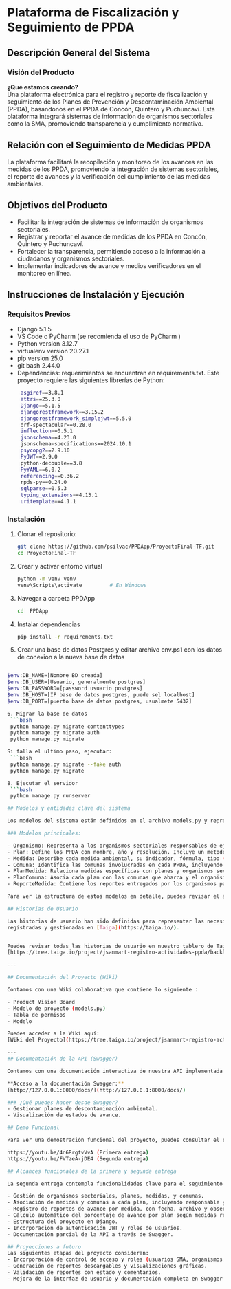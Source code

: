 
# Plataforma de Fiscalización y Seguimiento de PPDA
## Descripción General del Sistema 
### Visión del Producto
**¿Qué estamos creando?**  
Una plataforma electrónica para el registro y reporte de fiscalización y seguimiento de los Planes de Prevención y Descontaminación Ambiental (PPDA), basándonos en el PPDA de Concón, Quintero y Puchuncaví. Esta plataforma integrará sistemas de información de organismos sectoriales como la SMA, promoviendo transparencia y cumplimiento normativo.

## Relación con el Seguimiento de Medidas PPDA

La plataforma facilitará la recopilación y monitoreo de los avances en las medidas de los PPDA, promoviendo la integración de sistemas sectoriales, el reporte de avances y la verificación del cumplimiento de las medidas ambientales.

## Objetivos del Producto
- Facilitar la integración de sistemas de información de organismos sectoriales.
- Registrar y reportar el avance de medidas de los PPDA en Concón, Quintero y Puchuncaví.
- Fortalecer la transparencia, permitiendo acceso a la información a ciudadanos y organismos sectoriales.
- Implementar indicadores de avance y medios verificadores en el monitoreo en línea.

## Instrucciones de Instalación y Ejecución

### Requisitos Previos
- Django 5.1.5
- VS Code o PyCharm (se recomienda el uso de PyCharm )
- Python version 3.12.7
- virtualenv version 20.27.1
- pip version 25.0
- git bash 2.44.0
- Dependencias: requerimientos se encuentran en requirements.txt. Este proyecto requiere las siguientes librerías de Python:
  ```bash
   asgiref==3.8.1
   attrs==25.3.0
   Django==5.1.5
   djangorestframework==3.15.2
   djangorestframework_simplejwt==5.5.0
   drf-spectacular==0.28.0
   inflection==0.5.1
   jsonschema==4.23.0
   jsonschema-specifications==2024.10.1
   psycopg2==2.9.10
   PyJWT==2.9.0
   python-decouple==3.8
   PyYAML==6.0.2
   referencing==0.36.2
   rpds-py==0.24.0
   sqlparse==0.5.3
   typing_extensions==4.13.1
   uritemplate==4.1.1
  ```

### Instalación
1. Clonar el repositorio:
   ```bash
   git clone https://github.com/psilvac/PPDApp/ProyectoFinal-TF.git
   cd ProyectoFinal-TF
   
2. Crear y activar entorno virtual
   ```bash
   python -m venv venv
   venv\Scripts\activate         # En Windows
   
3. Navegar a carpeta PPDApp
   ```bash
   cd  PPDApp

4. Instalar dependencias
   ```bash
   pip install -r requirements.txt

5. Crear una base de datos Postgres y editar archivo env.ps1 con los datos de conexion a la nueva base de datos
  ```bash
  
  $env:DB_NAME=[Nombre BD creada]
  $env:DB_USER=[Usuario, generalmente postgres]
  $env:DB_PASSWORD=[password usuario postgres]
  $env:DB_HOST=[IP base de datos postgres, puede sel localhost]
  $env:DB_PORT=[puerto base de datos postgres, usualmete 5432]

6. Migrar la base de datos
   ```bash
   python manage.py migrate contenttypes
   python manage.py migrate auth  
   python manage.py migrate

Si falla el ultimo paso, ejecutar:
   ```bash
   python manage.py migrate --fake auth  
   python manage.py migrate

8. Ejecutar el servidor
   ```bash
   python manage.py runserver

## Modelos y entidades clave del sistema

Los modelos del sistema están definidos en el archivo models.py y representan las entidades fundamentales para el registro, seguimiento y reporte de las medidas establecidas en los Planes de Prevención y Descontaminación Atmosférica (PPDA). Estas entidades permiten organizar la información por planes, medidas, organismos sectoriales responsables, comunas afectadas y reportes asociados.

### Modelos principales:

- Organismo: Representa a los organismos sectoriales responsables de ejecutar y reportar medidas. Contiene campos como nombre, sigla, descripción, RUT y dirección.
- Plan: Define los PPDA con nombre, año y resolución. Incluye un método para calcular el porcentaje de avance del plan según los reportes vinculados.
- Medida: Describe cada medida ambiental, su indicador, fórmula, tipo (regulatoria o no regulatoria), frecuencia de reporte y medios de verificación.
- Comuna: Identifica las comunas involucradas en cada PPDA, incluyendo nombre, región y provincia.
- PlanMedida: Relaciona medidas específicas con planes y organismos sectoriales, y permite registrar el año de ejecución.
- PlanComuna: Asocia cada plan con las comunas que abarca y el organismo responsable en cada caso.
- ReporteMedida: Contiene los reportes entregados por los organismos para cada medida, incluyendo fecha, archivo de respaldo y observaciones.

 Para ver la estructura de estos modelos en detalle, puedes revisar el archivo models.py.
 
## Historias de Usuario

Las historias de usuario han sido definidas para representar las necesidades y funcionalidades clave del sistema desde la perspectiva de los distintos usuarios. Estas se encuentran 
registradas y gestionadas en [Taiga](https://taiga.io/).


Puedes revisar todas las historias de usuario en nuestro tablero de Taiga:  
[https://tree.taiga.io/project/jsanmart-registro-actividades-ppda/backlog)

---

## Documentación del Proyecto (Wiki)

Contamos con una Wiki colaborativa que contiene lo siguiente :

- Product Vision Board
- Modelo de proyecto (models.py)
- Tabla de permisos
- Modelo 

Puedes acceder a la Wiki aquí:  
[Wiki del Proyecto](https://tree.taiga.io/project/jsanmart-registro-actividades-ppda/wiki/home)

---
## Documentación de la API (Swagger)

Contamos con una documentación interactiva de nuestra API implementada con Swagger, la cual permite visualizar los endpoints disponibles, sus métodos, parámetros y respuestas esperadas.

**Acceso a la documentación Swagger:**  
[http://127.0.0.1:8000/docs/](http://127.0.0.1:8000/docs/)  

### ¿Qué puedes hacer desde Swagger?
- Gestionar planes de descontaminación ambiental.
- Visualización de estados de avance.

## Demo Funcional

Para ver una demostración funcional del proyecto, puedes consultar el siguiente enlace al video de YouTube:

 https://youtu.be/4n6RrgtvVvA (Primera entrega)
 https://youtu.be/FVTzeA-jDE4 (Segunda entrega)

## Alcances funcionales de la primera y segunda entrega

La segunda entrega contempla funcionalidades clave para el seguimiento de los Planes de Prevención y Descontaminación Atmosférica (PPDA), incluyendo:

- Gestión de organismos sectoriales, planes, medidas, y comunas.
- Asociación de medidas y comunas a cada plan, incluyendo responsable y periodo de ejecución.
- Registro de reportes de avance por medida, con fecha, archivo y observaciones.
- Cálculo automático del porcentaje de avance por plan según medidas reportadas.
- Estructura del proyecto en Django.
- Incorporación de autenticación JWT y roles de usuarios.
- Documentación parcial de la API a través de Swagger.

## Proyecciones a futuro
Las siguientes etapas del proyecto consideran:
- Incorporación de control de acceso y roles (usuarios SMA, organismos, público).
- Generación de reportes descargables y visualizaciones gráficas.
- Validación de reportes con estado y comentarios.
- Mejora de la interfaz de usuario y documentación completa en Swagger.

